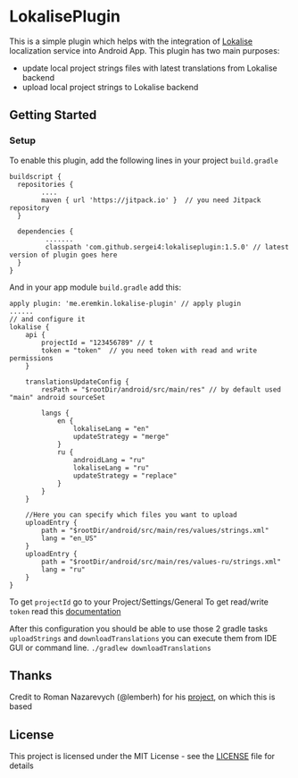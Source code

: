
# LokalisePlugin

This is a simple plugin which helps with the integration of [Lokalise](https://lokalise.co) localization service into Android App. 
This plugin has two main purposes:
* update local project strings files with latest translations from Lokalise backend
* upload local project strings to Lokalise backend

## Getting Started
### Setup

To enable this plugin, add the following lines in your project `build.gradle`

```
buildscript {  
  repositories {  
        .... 
        maven { url 'https://jitpack.io' }  // you need Jitpack repository
  }  
  
  dependencies {  
         .......
         classpath 'com.github.sergei4:lokaliseplugin:1.5.0' // latest version of plugin goes here
  }  
}
```
And in your app module `build.gradle` add this:

```
apply plugin: 'me.eremkin.lokalise-plugin' // apply plugin
......
// and configure it
lokalise {  
    api {  
        projectId = "123456789" // t
        token = "token"  // you need token with read and write permissions
    }  
  
    translationsUpdateConfig {
        resPath = "$rootDir/android/src/main/res" // by default used "main" android sourceSet

        langs {
            en {
                lokaliseLang = "en"
                updateStrategy = "merge"
            }
            ru {
                androidLang = "ru"
                lokaliseLang = "ru"
                updateStrategy = "replace"
            }
        }
    }

    //Here you can specify which files you want to upload
    uploadEntry {
        path = "$rootDir/android/src/main/res/values/strings.xml"
        lang = "en_US"
    }
    uploadEntry {
        path = "$rootDir/android/src/main/res/values-ru/strings.xml"
        lang = "ru"
    }
}
```
To get `projectId` go to your Project/Settings/General 
To get read/write `token` read this [documentation](https://docs.lokalise.co/faqs/api-tokens)

After this configuration you should be able to use those 2 gradle tasks `uploadStrings` and `downloadTranslations`  you can execute them from IDE GUI or command line.
``` ./gradlew downloadTranslations ```

## Thanks

Credit to Roman Nazarevych (@lemberh) for his [project](https://github.com/lemberh/LokalisePlugin), on which this is based

## License

This project is licensed under the MIT License - see the [LICENSE](LICENSE) file for details
